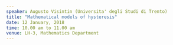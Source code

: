 ```yaml
---
speaker: Augusto Visintin (Universita' degli Studi di Trento)
title: "Mathematical models of hysteresis"
date: 12 January, 2018
time: 10.00 am to 11.00 am
venue: LH-3, Mathematics Department
---
```

<!--
<a href="Visintin-Hysteresis2018(abstract).pdf">Click here for Abstract.</a>
-->

